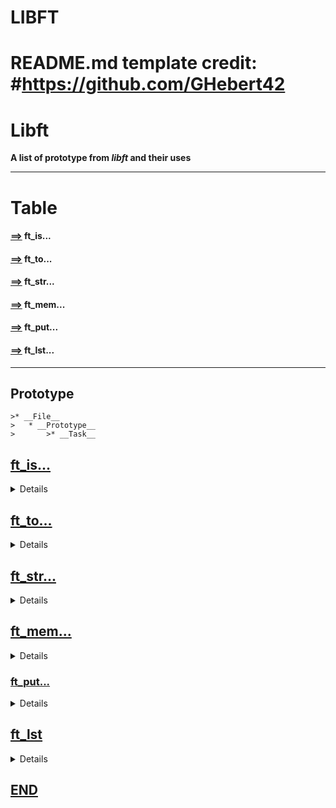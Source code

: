 # LIBFT
# README.md template credit: #https://github.com/GHebert42
# Libft #
__A list of prototype from *libft* and their uses__

- - - -
# Table
#### [==>](#ft_is) __ft_is...__
#### [==>](#ft_to) __ft_to...__
#### [==>](#ft_str) __ft_str...__
#### [==>](#ft_mem) __ft_mem...__
#### [==>](#ft_put) __ft_put...__
#### [==>](#ft_lst) __ft_lst...__
- - - -

## __Prototype__ ##
	>* __File__
	>	* __Prototype__
	>		>* __Task__
         
         
## [ft_is...](#table)

<details>
	
* #### ft_isalpha.c
	* int		ft_isalpha(int c);
		>* return (1) if 'a' || 'A'
* #### ft_isdigit.c
	* int	ft_isdigit(int c);
		>* return (1) if number
* #### ft_isalnum.c
	* int	ft_isalnum(int c);
		>* return (1) if number || letter  	
* #### ft_isascii.c
	* int		ft_isascii(int c);
		>* return (1) if ASCII
* #### ft_isprint.c
	* int		ft_isprint(int c);
		>* return (1) if _printable_

</details>
	
## [ft_to...](#table)

<details>
	
* #### ft_atoi.c
	* int		ft_atoi(const char *str);
		* shapeshift __alpha__ to __int__
* #### ft_itoa.c
	* char		*ft_itoa(int nb);
		* shapeshift __int to char__
* #### ft_toupper.c
	* int		ft_toupper(int c);
		* ... to upperCase
* #### ft_tolower.c
	* int		ft_tolower(int c);
		* ... to lowerCase	 
	
</details>

## [ft_str...](#table)

<details>
	
* #### ft_strlen.c
	* size_t	ft_strlen(const char *str);
		* return _len_ of  _str_
* #### ft_strlcat.c
	* size_t 	ft_strlcat(char *dest, const char *src, size_t n);
		* copy  __diff__ between __a and b__ into __b__ : return (size of _b_)
* #### ft_strlcpy.c
	* size_t	ft_strlcpy(char *dest, const char *src, size_t n);
		* copy n size from src int dst : return (size src)
* #### ft_strchr.c
	* char	*ft_strchr(const char *s, int c);
		* search for __c__ into __str__ : return (&addrss) || _NULL_	
* ####  ft_strrchr.c
	* char	*ft_strrchr(const char *s, int c);
		* search char from _last_ : return (&address) || _NULL_
* #### ft_strcmp.c
	* int ft_strcmp(char *s1, char *s2);
		* compare diff between 2 str : return __-1,0,1__ 			
* #### ft_strncmp.c
 	* int	ft_strncmp(const char *s1, const char *s2, size_t n);
		* compare part between 2 str : return __-1,0,1__
* #### ft_strnstr.c
	* char	*ft_strnstr(const char *h, const char *n, size_t len);
		* needle in haystack; _if(!)_ ret.(NULL)  _else_ ret.(*h++)
* #### ft_strdup.c
	* char	*ft_strdup(const char *s);
		* copy  _*const char_ into __malloc ended__ char 
* #### ft_substr.c
	* char	*ft_substr(char const *s, unsigned int start, size_t len);
		* return a part of a str __calloc ended__
* #### ft_strjoin.c
	* char	*ft_strjoin(const char *s1, const char *s2);
		* join both const char __malloc ended__ 
* #### ft_strtrim.c
	* char	*ft_strtrim(const char *s1, const char *set);
		*  return a selected-removed-chaf-from-str __purify__ 
* #### ft_split.c
	* char	**ft_split(const char *s, char c);
		* subdivide str @separator into multiple str
* #### ft_strmapi.c
	* char	*ft_strmapi(char const *s, char (*f)(unsigned int, char));
		*  _indexing_ match index to a list... kind'of
* #### ft_striteri.c
	* void	ft_striteri(char *s, void (*f)(unsigned int, char *));
		* Making of' create a array/list from any...
</details>
	
## [ft_mem...](#table)

<details>

* #### ft_calloc
	* void	*ft_calloc(size_t n, size_t size);
		* allocated multiple bloc of memory
* #### ft_bzero		
	* void	ft_bzero(void *s, size_t n);
		* __fill up__ with '\0' for size_t (len)
* #### ft_memset
	* void	*ft_memset(void *b, int c, size_t len);
		* __fill up__ a *str of _len size_ with __'c'__ and return 
* #### ft_memcpy
	* void	*ft_memcpy(void *dst, const void *src, size_t n);
		* copy __n size__ of memory from __src__ to __dst__ 
* #### *ft_memmove
	* void	*ft_memmove(void *dst, const void *src, size_t n);
		* move __mem__ from src to dst _as long as it can , not more_
* #### ft_memcmp
	* int	ft_memcmp(const void *s1, const void *s2, size_t n);
		* return diff between mem... __-1,0,1__
* #### *ft_memchr
	* void	*ft_memchr(const void *s, int c, size_t n);
		* search char into preset len of str **return *ptr || null**
	
</details>

### [ft_put...](#table)

<details>
	
* #### ft_putchar_fd.c
	* void	ft_putchar_fd(char c, int fd);
		>* _write_ __char__ at  ___fd___ 
* #### ft_putstr_fd.c
 	* void	ft_putstr_fd(char *s, int fd);
 		>*  _write_ __str__ at  ___fd___
* #### ft_putendl_fd.c
	* void	ft_putendl_fd(char *s, int fd);
		>*  _write_ '\n' __after *s__ at __fd__
* #### ft_putnbr_fd.c
	* void	ft_putnbr_fd(int n, int fd);
		>* _write_ __int__ at  ___fd___
	
</details>

## [ft_lst](#table)

<details>

* void		ft_lstiter(t_list *lst, void (*f)(void *));
	>* create a list _content,next_
* t_list	*ft_lstnew(voiid *content);
	>* create a new member _malloc_
* int		ft_lstsize(t_list *lst);
	>* member counter
* void		ft_lstadd_front(t_list **lst, t_list *new);
	>* add before ptr
* void		ft_lstadd_back(t_list **lst, t_list *new);
	>* add after ptr
* t_list	*ft_lstlast(t_list *lst);
	>* add member at the end
* void		ft_lstdelone(t_list *lst, void (*del)(void *));
	>* delete a list member
* void		ft_lstclear(t_list **lst, void (*del)(void *));
	>* delete all list member
* t_list	*ft_lstmap(t_list *lst, void *(*f)(void *), void (*del)(void *));
	>* _mapping_ filling list adding member one-after-other  
	
</details>

## [END](#table)
